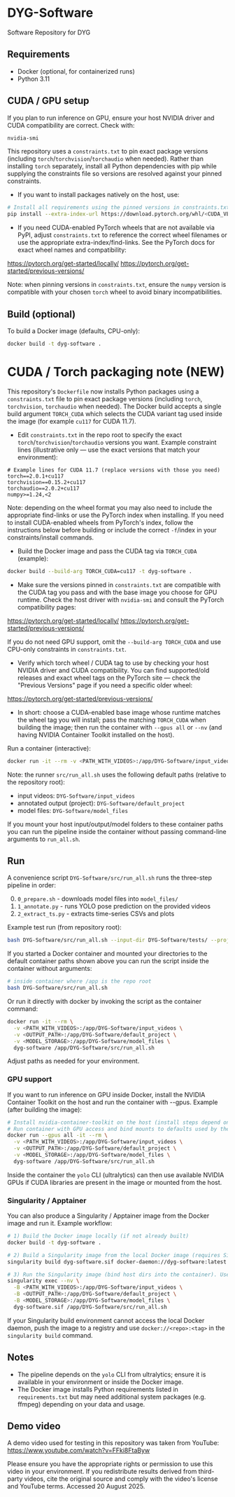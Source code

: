 # DYG-Software
Software Repository for DYG

## Requirements
- Docker (optional, for containerized runs)
- Python 3.11

## CUDA / GPU setup
If you plan to run inference on GPU, ensure your host NVIDIA driver and CUDA compatibility are correct. Check with:

```bash
nvidia-smi
```

This repository uses a `constraints.txt` to pin exact package versions (including `torch`/`torchvision`/`torchaudio` when needed). Rather than installing `torch` separately, install all Python dependencies with pip while supplying the constraints file so versions are resolved against your pinned constraints.

- If you want to install packages natively on the host, use:

```bash
# Install all requirements using the pinned versions in constraints.txt
pip install --extra-index-url https://download.pytorch.org/whl/<CUDA_VERSION> -r requirements.txt -c constraints.txt
```

- If you need CUDA-enabled PyTorch wheels that are not available via PyPI, adjust `constraints.txt` to reference the correct wheel filenames or use the appropriate extra-index/find-links. See the PyTorch docs for exact wheel names and compatibility:

https://pytorch.org/get-started/locally/
https://pytorch.org/get-started/previous-versions/

Note: when pinning versions in `constraints.txt`, ensure the `numpy` version is compatible with your chosen `torch` wheel to avoid binary incompatibilities.

## Build (optional)
To build a Docker image (defaults, CPU-only):

```bash
docker build -t dyg-software .
```

# CUDA / Torch packaging note (NEW)
This repository's `Dockerfile` now installs Python packages using a `constraints.txt` file to pin exact package versions (including `torch`, `torchvision`, `torchaudio` when needed). The Docker build accepts a single build argument `TORCH_CUDA` which selects the CUDA variant tag used inside the image (for example `cu117` for CUDA 11.7).

- Edit `constraints.txt` in the repo root to specify the exact `torch`/`torchvision`/`torchaudio` versions you want. Example constraint lines (illustrative only — use the exact versions that match your environment):

```
# Example lines for CUDA 11.7 (replace versions with those you need)
torch==2.0.1+cu117
torchvision==0.15.2+cu117
torchaudio==2.0.2+cu117
numpy>=1.24,<2
```

Note: depending on the wheel format you may also need to include the appropriate find-links or use the PyTorch index when installing. If you need to install CUDA-enabled wheels from PyTorch's index, follow the instructions below before building or include the correct `-f`/index in your constraints/install commands.

- Build the Docker image and pass the CUDA tag via `TORCH_CUDA` (example):

```bash
docker build --build-arg TORCH_CUDA=cu117 -t dyg-software .
```

- Make sure the versions pinned in `constraints.txt` are compatible with the CUDA tag you pass and with the base image you choose for GPU runtime. Check the host driver with `nvidia-smi` and consult the PyTorch compatibility pages:

https://pytorch.org/get-started/locally/
https://pytorch.org/get-started/previous-versions/

If you do not need GPU support, omit the `--build-arg TORCH_CUDA` and use CPU-only constraints in `constraints.txt`.

- Verify which torch wheel / CUDA tag to use by checking your host NVIDIA driver and CUDA compatibility. You can find supported/old releases and exact wheel tags on the PyTorch site — check the "Previous Versions" page if you need a specific older wheel:

https://pytorch.org/get-started/previous-versions/

- In short: choose a CUDA-enabled base image whose runtime matches the wheel tag you will install; pass the matching `TORCH_CUDA` when building the image; then run the container with `--gpus all` or `--nv` (and having NVIDIA Container Toolkit installed on the host).

Run a container (interactive):

```bash
docker run -it --rm -v <PATH_WITH_VIDEOS>:/app/DYG-Software/input_videos -v <OUTPUT_PATH>:/app/DYG-Software/default_project -v <MODEL_STORAGE>:/app/DYG-Software/model_files dyg-software /bin/bash
```

Note: the runner `src/run_all.sh` uses the following default paths (relative to the repository root):
- input videos: `DYG-Software/input_videos`
- annotated output (project): `DYG-Software/default_project`
- model files: `DYG-Software/model_files`

If you mount your host input/output/model folders to these container paths you can run the pipeline inside the container without passing command-line arguments to `run_all.sh`.

## Run
A convenience script `DYG-Software/src/run_all.sh` runs the three-step pipeline in order:

0. `0_prepare.sh` - downloads model files into `model_files/`
1. `1_annotate.py` - runs YOLO pose prediction on the provided videos
2. `2_extract_ts.py` - extracts time-series CSVs and plots

Example test run (from repository root):

```bash
bash DYG-Software/src/run_all.sh --input-dir DYG-Software/tests/ --project test_project
```

If you started a Docker container and mounted your directories to the default container paths shown above you can run the script inside the container without arguments:

```bash
# inside container where /app is the repo root
bash DYG-Software/src/run_all.sh
```

Or run it directly with docker by invoking the script as the container command:

```bash
docker run -it --rm \
  -v <PATH_WITH_VIDEOS>:/app/DYG-Software/input_videos \
  -v <OUTPUT_PATH>:/app/DYG-Software/default_project \
  -v <MODEL_STORAGE>:/app/DYG-Software/model_files \
  dyg-software /app/DYG-Software/src/run_all.sh
```

Adjust paths as needed for your environment.

### GPU support
If you want to run inference on GPU inside Docker, install the NVIDIA Container Toolkit on the host and run the container with --gpus. Example (after building the image):

```bash
# Install nvidia-container-toolkit on the host (install steps depend on distro)
# Run container with GPU access and bind mounts to defaults used by the runner
docker run --gpus all -it --rm \
  -v <PATH_WITH_VIDEOS>:/app/DYG-Software/input_videos \
  -v <OUTPUT_PATH>:/app/DYG-Software/default_project \
  -v <MODEL_STORAGE>:/app/DYG-Software/model_files \
  dyg-software /app/DYG-Software/src/run_all.sh
```

Inside the container the `yolo` CLI (ultralytics) can then use available NVIDIA GPUs if CUDA libraries are present in the image or mounted from the host.

### Singularity / Apptainer
You can also produce a Singularity / Apptainer image from the Docker image and run it. Example workflow:

```bash
# 1) Build the Docker image locally (if not already built)
docker build -t dyg-software .

# 2) Build a Singularity image from the local Docker image (requires Singularity/Apptainer with docker-daemon support)
singularity build dyg-software.sif docker-daemon://dyg-software:latest

# 3) Run the Singularity image (bind host dirs into the container). Use --nv for NVIDIA GPU support.
singularity exec --nv \
  -B <PATH_WITH_VIDEOS>:/app/DYG-Software/input_videos \
  -B <OUTPUT_PATH>:/app/DYG-Software/default_project \
  -B <MODEL_STORAGE>:/app/DYG-Software/model_files \
  dyg-software.sif /app/DYG-Software/src/run_all.sh
```

If your Singularity build environment cannot access the local Docker daemon, push the image to a registry and use `docker://<repo>:<tag>` in the `singularity build` command.

## Notes
- The pipeline depends on the `yolo` CLI from ultralytics; ensure it is available in your environment or inside the Docker image.
- The Docker image installs Python requirements listed in `requirements.txt` but may need additional system packages (e.g. ffmpeg) depending on your data and usage.

## Demo video
A demo video used for testing in this repository was taken from YouTube: https://www.youtube.com/watch?v=FFki8FtaByw

Please ensure you have the appropriate rights or permission to use this video in your environment. If you redistribute results derived from third-party videos, cite the original source and comply with the video's license and YouTube terms. Accessed 20 August 2025.
